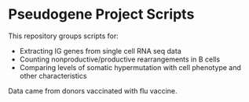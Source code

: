 # Pseudogene Project Scripts

This repository groups scripts for:
- Extracting IG genes from single cell RNA seq data 
- Counting  nonproductive/productive rearrangements in B cells
- Comparing levels of somatic hypermutation with cell phenotype and other characteristics 

Data came from donors vaccinated with flu vaccine.  